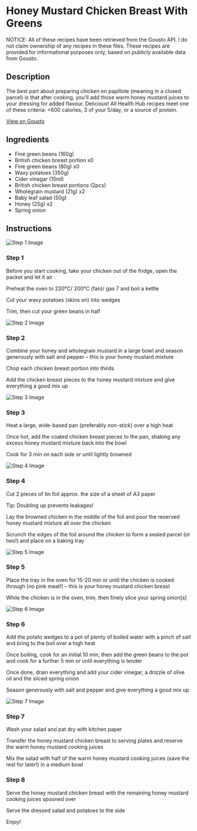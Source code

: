 # Honey Mustard Chicken Breast With Greens

NOTICE: All of these recipes have been retrieved from the Gousto API. I do not claim ownership of any recipes in these files. These recipes are provided for informational purposes only, based on publicly available data from Gousto.

## Description

The best part about preparing chicken en papillote (meaning in a closed parcel) is that after cooking, you'll add those warm honey mustard juices to your dressing for added flavour. Delicious! All Health Hub recipes meet one of these criteria: <600 calories, 3 of your 5/day, or a source of protein.

[View on Gousto](https://www.gousto.co.uk/recipes/cookbook/honey-mustard-chicken-breast-with-greens)

## Ingredients

- Fine green beans (160g)
- British chicken breast portion x0
- Fine green beans (80g) x0
- Waxy potatoes (350g)
- Cider vinegar (15ml)
- British chicken breast portions (2pcs)
- Wholegrain mustard (21g) x2
- Baby leaf salad (50g)
- Honey (25g) x2
- Spring onion

## Instructions

![Step 1 Image](https://production-media.gousto.co.uk/cms/recipe-step-image/step-1-1680687092607-x200.jpg)

### Step 1

Before you start cooking, take your chicken out of the fridge, open the packet and let it air

Preheat the oven to 220°C/ 200°C (fan)/ gas 7 and boil a kettle

Cut your waxy potatoes (skins on) into wedges

Trim, then cut your green beans in half

![Step 2 Image](https://production-media.gousto.co.uk/cms/recipe-step-image/step-2-1680687098671-x200.jpg)

### Step 2

Combine your honey and wholegrain mustard in a large bowl and season generously with salt and pepper – this is your honey mustard mixture

Chop each chicken breast portion into thirds

Add the chicken breast pieces to the honey mustard mixture and give everything a good mix up

![Step 3 Image](https://production-media.gousto.co.uk/cms/recipe-step-image/step-3-1680691653764-x200.jpg)

### Step 3

Heat a large, wide-based pan (preferably non-stick) over a high heat

Once hot, add the coated chicken breast pieces to the pan, shaking any excess honey mustard mixture back into the bowl

Cook for 3 min on each side or until lightly browned

![Step 4 Image](https://production-media.gousto.co.uk/cms/recipe-step-image/step-4-1680691656706-x200.jpg)

### Step 4

Cut 2<span class="text-danger"> </span>pieces of tin foil approx. the size of a sheet of A3 paper

Tip: Doubling up prevents leakages!

Lay the browned chicken in the middle of the foil and pour the reserved honey mustard mixture all over the chicken

Scrunch the edges of the foil around the chicken to form a sealed parcel (or two!) and place on a baking tray

![Step 5 Image](https://production-media.gousto.co.uk/cms/recipe-step-image/step-5-1680691659981-x200.jpg)

### Step 5

Place the tray in the oven for 15-20 min or until the chicken is cooked through (no pink meat!) – this is your honey mustard chicken breast

While the chicken is in the oven, trim, then finely slice your spring onion[s]

![Step 6 Image](https://production-media.gousto.co.uk/cms/recipe-step-image/step-6-1680691663924-x200.jpg)

### Step 6

Add the potato wedges to a pot of plenty of boiled water with a pinch of salt and bring to the boil over a high heat

Once boiling, cook for an initial 10 min, then add the green beans to the pot and cook for a further 5 min or until everything is tender

Once done, drain everything and add your cider vinegar, a drizzle of olive oil and the sliced spring onion

Season generously with salt and pepper and give everything a good mix up

![Step 7 Image](https://production-media.gousto.co.uk/cms/recipe-step-image/step-7-1680691752864-x200.jpg)

### Step 7

Wash your salad and pat dry with kitchen paper

Transfer the honey mustard chicken breast to serving plates and reserve the warm honey mustard cooking juices

Mix the salad with half of the warm honey mustard cooking juices (save the rest for later!) in a medium bowl

### Step 8

Serve the honey mustard chicken breast with the remaining honey mustard cooking juices spooned over

Serve the dressed salad and potatoes to the side

Enjoy!


